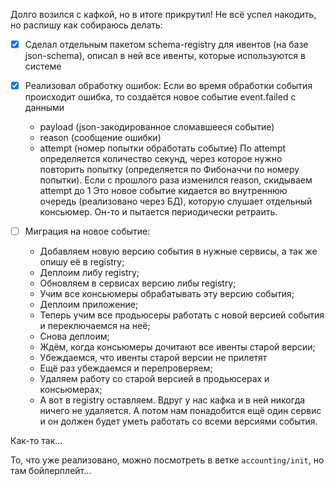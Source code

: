 Долго возился с кафкой, но в итоге прикрутил! Не всё успел накодить, но распишу как собираюсь делать:

 - [x] Сделал отдельным пакетом schema-registry для ивентов (на базе json-schema), описал в ней все ивенты, которые используются в системе
 - [x] Реализовал обработку ошибок:
    Если во время обработки события происходит ошибка, то создаётся новое событие event.failed с данными 
    - payload (json-закодированное сломавшееся событие)
    - reason (сообщение ошибки)
    - attempt (номер попытки обработать событие)
    По attempt определяется количество секунд, через которое нужно повторить попытку (определяется по Фибоначчи по номеру попытки). Если с прошлого раза изменился reason, скидываем attempt до 1 
    Это новое событие кидается во внутреннюю очередь (реализовано через БД), которую слушает отдельный консьюмер. Он-то и пытается периодически ретраить.

 - [ ] Миграция на новое событие:
    - Добавляем новую версию события в нужные сервисы, а так же опишу её в registry;
    - Деплоим либу registry;
    - Обновляем в сервисах версию либы registry;
    - Учим все консьюмеры обрабатывать эту версию события;
    - Деплоим приложение;
    - Теперь учим все продьюсеры работать с новой версией события и переключаемся на неё;
    - Снова деплоим;
    - Ждём, когда консьюмеры дочитают все ивенты старой версии;
    - Убеждаемся, что ивенты старой версии не прилетят
    - Ещё раз убеждаемся и перепроверяем;
    - Удаляем работу со старой версией в продьюсерах и консьюмерах;
    - А вот в registry оставляем. Вдруг у нас кафка и в ней никогда ничего не удаляется. А потом нам понадобится ещё один сервис и он должен будет уметь работать со всеми версиями события.

Как-то так...

То, что уже реализовано, можно посмотреть в ветке `accounting/init`, но там бойлерплейт...
